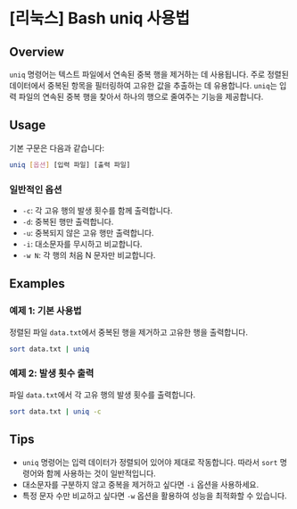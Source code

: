 # [리눅스] Bash uniq 사용법

## Overview
`uniq` 명령어는 텍스트 파일에서 연속된 중복 행을 제거하는 데 사용됩니다. 주로 정렬된 데이터에서 중복된 항목을 필터링하여 고유한 값을 추출하는 데 유용합니다. `uniq`는 입력 파일의 연속된 중복 행을 찾아서 하나의 행으로 줄여주는 기능을 제공합니다.

## Usage
기본 구문은 다음과 같습니다:

```bash
uniq [옵션] [입력 파일] [출력 파일]
```

### 일반적인 옵션
- `-c`: 각 고유 행의 발생 횟수를 함께 출력합니다.
- `-d`: 중복된 행만 출력합니다.
- `-u`: 중복되지 않은 고유 행만 출력합니다.
- `-i`: 대소문자를 무시하고 비교합니다.
- `-w N`: 각 행의 처음 N 문자만 비교합니다.

## Examples
### 예제 1: 기본 사용법
정렬된 파일 `data.txt`에서 중복된 행을 제거하고 고유한 행을 출력합니다.

```bash
sort data.txt | uniq
```

### 예제 2: 발생 횟수 출력
파일 `data.txt`에서 각 고유 행의 발생 횟수를 출력합니다.

```bash
sort data.txt | uniq -c
```

## Tips
- `uniq` 명령어는 입력 데이터가 정렬되어 있어야 제대로 작동합니다. 따라서 `sort` 명령어와 함께 사용하는 것이 일반적입니다.
- 대소문자를 구분하지 않고 중복을 제거하고 싶다면 `-i` 옵션을 사용하세요.
- 특정 문자 수만 비교하고 싶다면 `-w` 옵션을 활용하여 성능을 최적화할 수 있습니다.